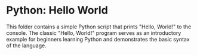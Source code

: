 # Python: Hello World

This folder contains a simple Python script that prints "Hello, World!" to the console. The classic "Hello, World!" program serves as an introductory example for beginners learning Python and demonstrates the basic syntax of the language.
